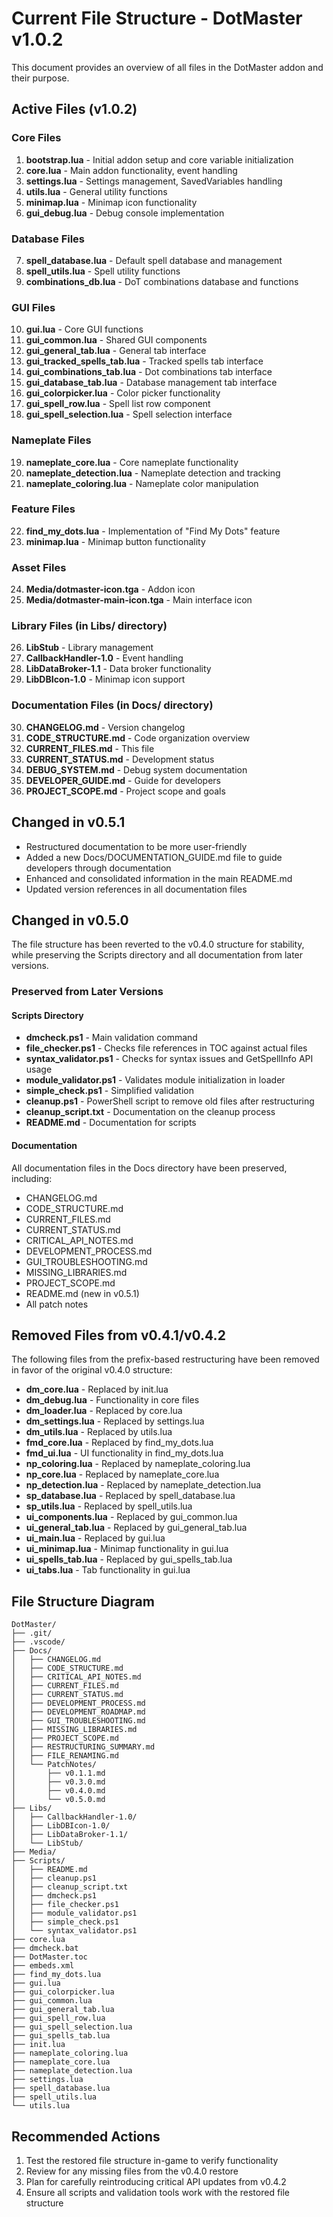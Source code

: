 # Current File Structure - DotMaster v1.0.2

This document provides an overview of all files in the DotMaster addon and their purpose.

## Active Files (v1.0.2)

### Core Files
1. **bootstrap.lua** - Initial addon setup and core variable initialization
2. **core.lua** - Main addon functionality, event handling
3. **settings.lua** - Settings management, SavedVariables handling
4. **utils.lua** - General utility functions
5. **minimap.lua** - Minimap icon functionality
6. **gui_debug.lua** - Debug console implementation

### Database Files
7. **spell_database.lua** - Default spell database and management
8. **spell_utils.lua** - Spell utility functions
9. **combinations_db.lua** - DoT combinations database and functions

### GUI Files
10. **gui.lua** - Core GUI functions
11. **gui_common.lua** - Shared GUI components
12. **gui_general_tab.lua** - General tab interface
13. **gui_tracked_spells_tab.lua** - Tracked spells tab interface
14. **gui_combinations_tab.lua** - Dot combinations tab interface
15. **gui_database_tab.lua** - Database management tab interface
16. **gui_colorpicker.lua** - Color picker functionality
17. **gui_spell_row.lua** - Spell list row component
18. **gui_spell_selection.lua** - Spell selection interface

### Nameplate Files
19. **nameplate_core.lua** - Core nameplate functionality
20. **nameplate_detection.lua** - Nameplate detection and tracking
21. **nameplate_coloring.lua** - Nameplate color manipulation

### Feature Files
22. **find_my_dots.lua** - Implementation of "Find My Dots" feature
23. **minimap.lua** - Minimap button functionality

### Asset Files
24. **Media/dotmaster-icon.tga** - Addon icon
25. **Media/dotmaster-main-icon.tga** - Main interface icon

### Library Files (in Libs/ directory)
26. **LibStub** - Library management
27. **CallbackHandler-1.0** - Event handling
28. **LibDataBroker-1.1** - Data broker functionality
29. **LibDBIcon-1.0** - Minimap icon support

### Documentation Files (in Docs/ directory)
30. **CHANGELOG.md** - Version changelog
31. **CODE_STRUCTURE.md** - Code organization overview
32. **CURRENT_FILES.md** - This file
33. **CURRENT_STATUS.md** - Development status
34. **DEBUG_SYSTEM.md** - Debug system documentation
35. **DEVELOPER_GUIDE.md** - Guide for developers
36. **PROJECT_SCOPE.md** - Project scope and goals

## Changed in v0.5.1
- Restructured documentation to be more user-friendly
- Added a new Docs/DOCUMENTATION_GUIDE.md file to guide developers through documentation
- Enhanced and consolidated information in the main README.md
- Updated version references in all documentation files

## Changed in v0.5.0
The file structure has been reverted to the v0.4.0 structure for stability, while preserving the Scripts directory and all documentation from later versions.

### Preserved from Later Versions

#### Scripts Directory
- **dmcheck.ps1** - Main validation command
- **file_checker.ps1** - Checks file references in TOC against actual files
- **syntax_validator.ps1** - Checks for syntax issues and GetSpellInfo API usage
- **module_validator.ps1** - Validates module initialization in loader
- **simple_check.ps1** - Simplified validation
- **cleanup.ps1** - PowerShell script to remove old files after restructuring
- **cleanup_script.txt** - Documentation on the cleanup process
- **README.md** - Documentation for scripts

#### Documentation
All documentation files in the Docs directory have been preserved, including:
- CHANGELOG.md
- CODE_STRUCTURE.md
- CURRENT_FILES.md
- CURRENT_STATUS.md
- CRITICAL_API_NOTES.md
- DEVELOPMENT_PROCESS.md
- GUI_TROUBLESHOOTING.md
- MISSING_LIBRARIES.md
- PROJECT_SCOPE.md
- README.md (new in v0.5.1)
- All patch notes

## Removed Files from v0.4.1/v0.4.2
The following files from the prefix-based restructuring have been removed in favor of the original v0.4.0 structure:

- **dm_core.lua** - Replaced by init.lua
- **dm_debug.lua** - Functionality in core files
- **dm_loader.lua** - Replaced by core.lua
- **dm_settings.lua** - Replaced by settings.lua
- **dm_utils.lua** - Replaced by utils.lua
- **fmd_core.lua** - Replaced by find_my_dots.lua
- **fmd_ui.lua** - UI functionality in find_my_dots.lua
- **np_coloring.lua** - Replaced by nameplate_coloring.lua
- **np_core.lua** - Replaced by nameplate_core.lua
- **np_detection.lua** - Replaced by nameplate_detection.lua
- **sp_database.lua** - Replaced by spell_database.lua
- **sp_utils.lua** - Replaced by spell_utils.lua
- **ui_components.lua** - Replaced by gui_common.lua
- **ui_general_tab.lua** - Replaced by gui_general_tab.lua
- **ui_main.lua** - Replaced by gui.lua
- **ui_minimap.lua** - Minimap functionality in gui.lua
- **ui_spells_tab.lua** - Replaced by gui_spells_tab.lua
- **ui_tabs.lua** - Tab functionality in gui.lua

## File Structure Diagram
```
DotMaster/
├── .git/
├── .vscode/
├── Docs/
│   ├── CHANGELOG.md
│   ├── CODE_STRUCTURE.md
│   ├── CRITICAL_API_NOTES.md
│   ├── CURRENT_FILES.md
│   ├── CURRENT_STATUS.md
│   ├── DEVELOPMENT_PROCESS.md
│   ├── DEVELOPMENT_ROADMAP.md
│   ├── GUI_TROUBLESHOOTING.md
│   ├── MISSING_LIBRARIES.md
│   ├── PROJECT_SCOPE.md
│   ├── RESTRUCTURING_SUMMARY.md
│   ├── FILE_RENAMING.md
│   └── PatchNotes/
│       ├── v0.1.1.md
│       ├── v0.3.0.md
│       ├── v0.4.0.md
│       └── v0.5.0.md
├── Libs/
│   ├── CallbackHandler-1.0/
│   ├── LibDBIcon-1.0/
│   ├── LibDataBroker-1.1/
│   └── LibStub/
├── Media/
├── Scripts/
│   ├── README.md
│   ├── cleanup.ps1
│   ├── cleanup_script.txt
│   ├── dmcheck.ps1
│   ├── file_checker.ps1
│   ├── module_validator.ps1
│   ├── simple_check.ps1
│   └── syntax_validator.ps1
├── core.lua
├── dmcheck.bat
├── DotMaster.toc
├── embeds.xml
├── find_my_dots.lua
├── gui.lua
├── gui_colorpicker.lua
├── gui_common.lua
├── gui_general_tab.lua
├── gui_spell_row.lua
├── gui_spell_selection.lua
├── gui_spells_tab.lua
├── init.lua
├── nameplate_coloring.lua
├── nameplate_core.lua
├── nameplate_detection.lua
├── settings.lua
├── spell_database.lua
├── spell_utils.lua
└── utils.lua
```

## Recommended Actions

1. Test the restored file structure in-game to verify functionality
2. Review for any missing files from the v0.4.0 restore
3. Plan for carefully reintroducing critical API updates from v0.4.2
4. Ensure all scripts and validation tools work with the restored file structure
``` 